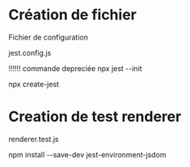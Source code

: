 # Création de fichier
  Fichier de configuration
  
  jest.config.js
  
  
  !!!!!! commande depreciée
  npx jest --init

  npx create-jest

# Creation de test renderer

  renderer.test.js

  npm install --save-dev jest-environment-jsdom
